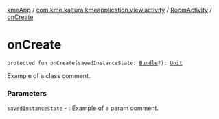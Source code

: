 [kmeApp](../../index.md) / [com.kme.kaltura.kmeapplication.view.activity](../index.md) / [RoomActivity](index.md) / [onCreate](./on-create.md)

# onCreate

`protected fun onCreate(savedInstanceState: `[`Bundle`](https://developer.android.com/reference/android/os/Bundle.html)`?): `[`Unit`](https://kotlinlang.org/api/latest/jvm/stdlib/kotlin/-unit/index.html)

Example of a class comment.

### Parameters

`savedInstanceState` - : Example of a param comment.